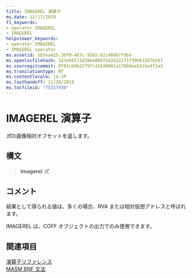 ```yaml
---
title: IMAGEREL 演算子
ms.date: 12/17/2019
f1_keywords:
- operator IMAGEREL
- IMAGEREL
helpviewer_keywords:
- operator IMAGEREL
- IMAGEREL operator
ms.assetid: 5b5ea425-36f0-467c-9262-62c484b7fdb4
ms.openlocfilehash: 343e68f31d396e008fb42622271f39b63287b287
ms.sourcegitcommit: 0781c69b22797c41630601a176b9ea541be4f2a3
ms.translationtype: MT
ms.contentlocale: ja-JP
ms.lasthandoff: 12/20/2019
ms.locfileid: "75317930"
---
```

# <a name="operator-imagerel"></a>IMAGEREL 演算子

*式*の画像相対オフセットを返します。

## <a name="syntax"></a>構文

> **Imagerel** *式*

## <a name="remarks"></a>コメント

結果として得られる値は、多くの場合、RVA または相対仮想アドレスと呼ばれます。

IMAGEREL は、COFF オブジェクトの出力でのみ使用できます。

## <a name="see-also"></a>関連項目

[演算子リファレンス](operators-reference.md)\
[MASM BNF 文法](masm-bnf-grammar.md)
